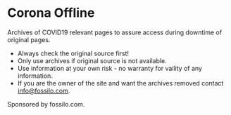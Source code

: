 # Corona Offline

Archives of COVID19 relevant pages to assure access during downtime of original pages.

* Always check the original source first!
* Only use archives if original source is not available.
* Use information at your own risk - no warranty for vaility of any information.
* If you are the owner of the site and want the archives removed contact info@fossilo.com.

Sponsored by fossilo.com.